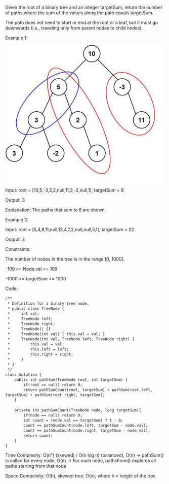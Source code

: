 Given the root of a binary tree and an integer targetSum, return the number of paths where the sum of the values along the path equals targetSum.

The path does not need to start or end at the root or a leaf, but it must go downwards (i.e., traveling only from parent nodes to child nodes).

Example 1:

![path sum](Images/pathsum3.jpg)

Input: root = [10,5,-3,3,2,null,11,3,-2,null,1], targetSum = 8

Output: 3

Explanation: The paths that sum to 8 are shown.

Example 2:

Input: root = [5,4,8,11,null,13,4,7,2,null,null,5,1], targetSum = 22

Output: 3

Constraints:

The number of nodes in the tree is in the range [0, 1000].

-109 <= Node.val <= 109

-1000 <= targetSum <= 1000

Code:

```
/**
 * Definition for a binary tree node.
 * public class TreeNode {
 *     int val;
 *     TreeNode left;
 *     TreeNode right;
 *     TreeNode() {}
 *     TreeNode(int val) { this.val = val; }
 *     TreeNode(int val, TreeNode left, TreeNode right) {
 *         this.val = val;
 *         this.left = left;
 *         this.right = right;
 *     }
 * }
 */
class Solution {
    public int pathSum(TreeNode root, int targetSum) {
        if(root == null) return 0;
        return pathSumCount(root, targetSum) + pathSum(root.left, targetSum) + pathSum(root.right, targetSum);
    }

    private int pathSumCount(TreeNode node, long targetSum){
        if(node == null) return 0;
        int count = (node.val == targetSum) ? 1 : 0;
        count += pathSumCount(node.left, targetSum - node.val);
        count += pathSumCount(node.right, targetSum - node.val);
        return count;
    }
}
```

Time Complexity: O(n²) (skewed) / O(n log n) (balanced), O(n) -> pathSum() is called for every node, O(n) -> For each node, pathsFrom() explores all paths starting from that node

Space Compelxity: O(h), skewed tree: O(n), where h = height of the tree
